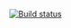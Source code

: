 [![Build status](https://ci.appveyor.com/api/projects/status/lycbcri8u8244dhe?svg=true)](https://ci.appveyor.com/project/xmifunx/task6-2)